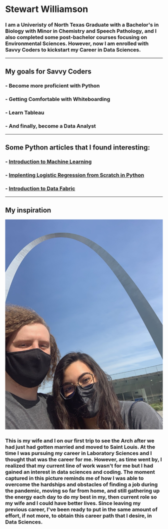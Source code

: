 # Stewart Williamson
### I am a Univeristy of North Texas Graduate with a Bachelor's in Biology with Minor in Chemistry and Speech Pathology, and I also completed some post-bachelor courses focusing on Environmental Sciences. However, now I am enrolled with Savvy Coders to kickstart my Career in Data Sciences.
---
## My goals for Savvy Coders
### - Become more proficient with Python
### - Getting Comfortable with Whiteboarding
### - Learn Tableau
### - And finally, become a Data Analyst
---
## Some Python articles that I found interesting:
### - [Introduction to Machine Learning](https://developer.ibm.com/articles/introduction-to-machine-learning/?mhsrc=ibmsearch_a&mhq=%20Python)
### - [Implenting Logistic Regression from Scratch in Python](https://developer.ibm.com/articles/implementing-logistic-regression-from-scratch-in-python/?mhsrc=ibmsearch_a&mhq=%20Python)
### - [Introduction to Data Fabric](https://developer.ibm.com/articles/introduction-to-data-fabric/?mhsrc=ibmsearch_a&mhq=%20Python)
---
## My inspiration
![My wife and I](/IMG_6717.jpg)
### This is my wife and I on our first trip to see the Arch after we had just had gotten married and moved to Saint Louis. At the time I was pursuing my career in Laboratory Sciences and I thought that was the career for me. However, as time went by, I realized that my current line of work wasn't for me but I had gained an interest in data sciences and coding. The moment captured in this picture reminds me of how I was able to overcome the hardships and obstacles of finding a job during the pandemic, moving so far from home, and still gathering up the energy each day to do my best in my, then current role so my wife and I could have better lives. Since leaving my previous career, I've been ready to put in the same amount of effort, if not more, to obtain this career path that I desire, in Data Sciences.